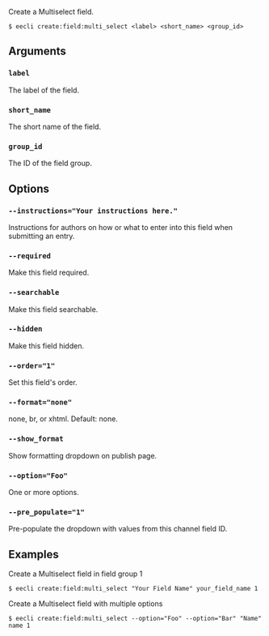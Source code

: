 Create a Multiselect field.

```
$ eecli create:field:multi_select <label> <short_name> <group_id>
```

## Arguments

### `label`

The label of the field.

### `short_name`

The short name of the field.

### `group_id`

The ID of the field group.

## Options

### `--instructions="Your instructions here."`

Instructions for authors on how or what to enter into this field when submitting an entry.

### `--required`

Make this field required.

### `--searchable`

Make this field searchable.

### `--hidden`

Make this field hidden.

### `--order="1"`

Set this field's order.

### `--format="none"`

none, br, or xhtml. Default: none.

### `--show_format`

Show formatting dropdown on publish page.

### `--option="Foo"`

One or more options.

### `--pre_populate="1"`

Pre-populate the dropdown with values from this channel field ID.

## Examples

Create a Multiselect field in field group 1

```
$ eecli create:field:multi_select "Your Field Name" your_field_name 1
```

Create a Multiselect field with multiple options

```
$ eecli create:field:multi_select --option="Foo" --option="Bar" "Name" name 1
```